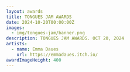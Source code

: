 ```yaml
---
layout: awards
title: TONGUES JAM AWARDS
date: 2024-10-20T00:00:00Z
images:
  - img/tongues-jam/banner.png
description: TONGUES JAM AWARDS. OCT 20, 2024
artists:
  - name: Emma Daues
    url: https://emmadaues.itch.io/
awardImageHeight: 400
---
```

